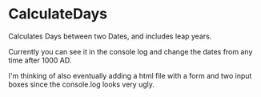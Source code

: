 # CalculateDays
Calculates Days between two Dates, and includes leap years.

Currently you can see it in the console log and change the dates from any time after 1000 AD.

I'm thinking of also eventually adding a html file with a form and two input boxes since the console.log looks very ugly.
